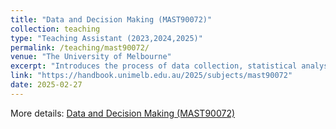 ```yaml
---
title: "Data and Decision Making (MAST90072)"
collection: teaching
type: "Teaching Assistant (2023,2024,2025)"
permalink: /teaching/mast90072/
venue: "The University of Melbourne"
excerpt: "Introduces the process of data collection, statistical analysis, and decision-making, with a focus on biotechnology and effective communication of results."
link: "https://handbook.unimelb.edu.au/2025/subjects/mast90072"
date: 2025-02-27
---
```


More details: [Data and Decision Making (MAST90072)](https://handbook.unimelb.edu.au/2025/subjects/mast90072)
